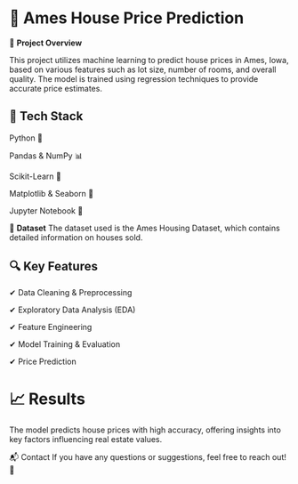 # 🏡 Ames House Price Prediction
📌 **Project Overview**

This project utilizes machine learning to predict house prices in Ames, Iowa, based on various features such as lot size, number of rooms, and overall quality. The model is trained using regression techniques to provide accurate price estimates.

## **🚀 Tech Stack**

Python 🐍

Pandas & NumPy 📊

Scikit-Learn 🤖

Matplotlib & Seaborn 🎨

Jupyter Notebook 📓

📂 **Dataset**
The dataset used is the Ames Housing Dataset, which contains detailed information on houses sold.

## **🔍 Key Features**

✔ Data Cleaning & Preprocessing

✔ Exploratory Data Analysis (EDA)

✔ Feature Engineering

✔ Model Training & Evaluation

✔ Price Prediction

# **📈 Results**

The model predicts house prices with high accuracy, offering insights into key factors influencing real estate values.

📬 Contact
If you have any questions or suggestions, feel free to reach out! 🚀
